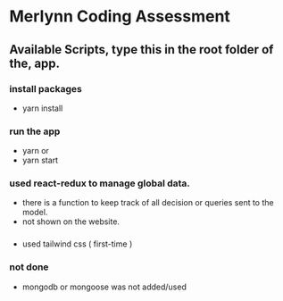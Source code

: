 # Merlynn Coding Assessment

## Available Scripts, type this in the root folder of the, app.

### install packages
- yarn install

### run the app
- yarn or
- yarn start

### used react-redux to manage global data.
- there is a function to keep track of all decision or queries sent to the model.
- not shown on the website.

###
- used tailwind css ( first-time )

### not done
- mongodb or mongoose was not added/used
